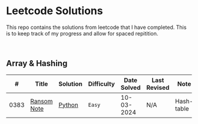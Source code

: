 # Leetcode Solutions
This repo contains the solutions from leetcode that I have completed. This is to keep track of my progress and allow for spaced repitition.  

&nbsp;  

<!-- Sample -->

<!-- |  #  | Title |  Solution |  Time | Space | Difficulty    | Tag          | Note| 
|-----|------------------------ | -- | --------------- | --------------- | ------------- |--------------|-----|
2151 | [Maximum Good People Based on Statements](https://leetcode.com/problems/maximum-good-people-based-on-statements/) | [C++](./C++/maximum-good-people-based-on-statements.cpp) <br> [Python](./Python/maximum-good-people-based-on-statements.py) | _O(n^2 * 2^n)_ | _O(1)_ | Hard || Bitmasks, Brute Force -->



<!-- BASIC TEMPLATE -->
<!-- 0000 | [Problem Title](https://leetcode.com/problems/) | [Python](./my-solutions/) | `Easy` | 00-00-2024 | N/A | N/A -->


## Array & Hashing
| # | Title | Solution | Difficulty |   Date Solved   |   Last Revised   | Note |
|---| ----- | -------- | ---------- | --------------- | ---------------- | -------- |
0383 | [Ransom Note](https://leetcode.com/problems/ransom-note/) | [Python](./my-solutions/0383-ransom-note/0383-ransom-note.py) | `Easy` | 10-03-2024 | N/A | Hash-table


<!-- ## Two Pointers -->
<!-- ## Sliding Window -->
<!-- ## Stack -->
<!-- ## Binary Search -->
<!-- ## Linked List -->
<!-- ## Trees -->
<!-- ## Tries -->
<!-- ## Heap / Priority Queue -->
<!-- ## Backtracking -->
<!-- ## Graphs -->
<!-- ## Advanced Graphs -->
<!-- ## 1-D Dynamic Programming -->
<!-- ## 2-D Dynamic Programming -->
<!-- ## Greedy -->
<!-- ## Intervals -->
<!-- ## Math & Geometry -->
<!-- ## Bit Manipulation -->
